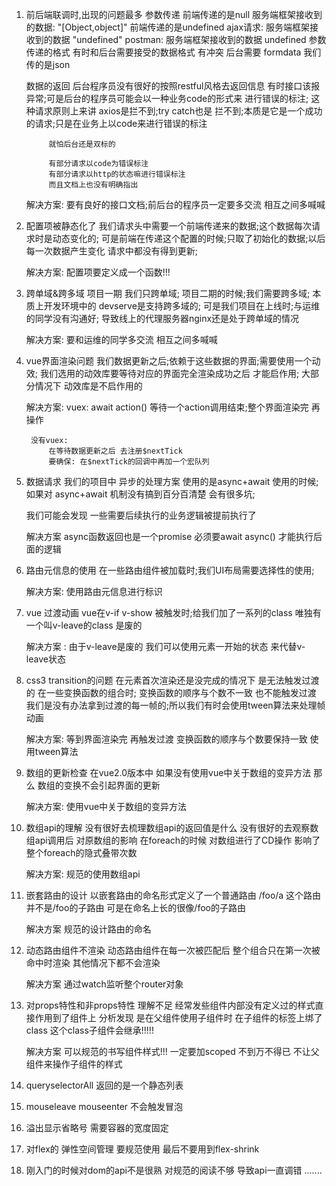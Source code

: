 1. 前后端联调时,出现的问题最多
    参数传递
        前端传递的是null 服务端框架接收到的数据: "[Object,object]"
        前端传递的是undefined
            ajax请求:  服务端框架接收到的数据 "undefined"
            postman:   服务端框架接收到的数据 undefined
        参数传递的格式 有时和后台需要接受的数据格式 有冲突
            后台需要 formdata 我们传的是json

    数据的返回
        后台程序员没有很好的按照restful风格去返回信息
            有时接口该报异常;可是后台的程序员可能会以一种业务code的形式来
            进行错误的标注; 这种请求原则上来讲 axios是拦不到;try catch也是
            拦不到;本质是它是一个成功的请求;只是在业务上以code来进行错误的标注

            就怕后台还是双标的

            有部分请求以code为错误标注
            有部分请求以http的状态嘛进行错误标注
            而且文档上也没有明确指出

    解决方案:
        要有良好的接口文档;前后台的程序员一定要多交流 相互之间多喊喊


2. 配置项被静态化了
    我们请求头中需要一个前端传递来的数据;这个数据每次请求时是动态变化的;
    可是前端在传递这个配置的时候;只取了初始化的数据;以后每一次数据产生变化
    请求中都没有得到更新;

    解决方案:
        配置项要定义成一个函数!!!

3. 跨单域&跨多域
    项目一期 我们只跨单域;
    项目二期的时候;我们需要跨多域;
    本质上开发环境中的 devserve是支持跨多域的;
    可是我们项目在上线时;与运维的同学没有沟通好;
    导致线上的代理服务器nginx还是处于跨单域的情况

    解决方案:
            要和运维的同学多交流 相互之间多喊喊

4. vue界面渲染问题
    我们数据更新之后;依赖于这些数据的界面;需要使用一个动效;
    我们选用的动效库要等待对应的界面完全渲染成功之后 才能启作用;
    大部分情况下 动效库是不启作用的

    解决方案:
        vuex: await action()
            等待一个action调用结束;整个界面渲染完 再操作

        没有vuex:
            在等待数据更新之后 去注册$nextTick
            要确保: 在$nextTick的回调中再加一个宏队列

5. 数据请求
    我们的项目中 异步的处理方案 使用的是async+await
    使用的时候;如果对 async+await 机制没有搞到百分百清楚
    会有很多坑;

    我们可能会发现  一些需要后续执行的业务逻辑被提前执行了

    解决方案
        async函数返回也是一个promise 必须要await async()
        才能执行后面的逻辑

6. 路由元信息的使用
    在一些路由组件被加载时;我们UI布局需要选择性的使用;

    解决方案:
        使用路由元信息进行标识

7. vue 过渡动画
    vue在v-if v-show 被触发时;给我们加了一系列的class
    唯独有一个叫v-leave的class 是废的

    解决方案 :
       由于v-leave是废的 我们可以使用元素一开始的状态 来代替v-leave状态

8. css3 transition的问题
    在元素首次渲染还是没完成的情况下 是无法触发过渡的
    在一些变换函数的组合时;  变换函数的顺序与个数不一致 也不能触发过渡
    我们是没有办法拿到过渡的每一帧的;所以我们有时会使用tween算法来处理帧动画

    解决方案:
        等到界面渲染完 再触发过渡
        变换函数的顺序与个数要保持一致
        使用tween算法

9. 数组的更新检查
    在vue2.0版本中  如果没有使用vue中关于数组的变异方法 那么 数组的变换不会引起界面的更新

    解决方案:
        使用vue中关于数组的变异方法

10. 数组api的理解
    没有很好去梳理数组api的返回值是什么
    没有很好的去观察数组api调用后 对原数组的影响
    在foreach的时候 对数组进行了CD操作 影响了整个foreach的隐式叠带次数

    解决方案:
        规范的使用数组api

11. 嵌套路由的设计
     以嵌套路由的命名形式定义了一个普通路由
        /foo/a 这个路由并不是/foo的子路由 可是在命名上长的很像/foo的子路由

     解决方案
        规范的设计路由的命名

12. 动态路由组件不渲染
    动态路由组件在每一次被匹配后  整个组合只在第一次被命中时渲染 其他情况下都不会渲染

    解决方案
        通过watch监听整个router对象

13. 对props特性和非props特性 理解不足
    经常发些组件内部没有定义过的样式直接作用到了组件上
    分析发现  是在父组件使用子组件时 在子组件的标签上绑了class
    这个class子组件会继承!!!!!

    解决方案
        可以规范的书写组件样式!!!  一定要加scoped
        不到万不得已 不让父组件来操作子组件的样式

14. queryselectorAll 返回的是一个静态列表
15. mouseleave mouseenter 不会触发冒泡
16. 溢出显示省略号  需要容器的宽度固定
17. 对flex的 弹性空间管理 要规范使用  最后不要用到flex-shrink
18. 刚入门的时候对dom的api不是很熟  对规范的阅读不够 导致api一直调错
.......






